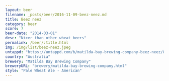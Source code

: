 ```yaml
---
layout: beer
filename: _posts/beer/2016-11-09-beez-neez.md
title: Beez neez
category: beer
score: 7
beer-date: "2014-03-01"
desc: "Nicer than other wheat beers"
permalink: /beer/:title.html
img: /img/list/beez-neez.jpeg
untappd: "https://untappd.com/b/matilda-bay-brewing-company-beez-neez/8242"
country: "Australia"
brewery: "Matilda Bay Brewing Company"
breweryURL: "brewery/matilda-bay-brewing-company.html"
style: "Pale Wheat Ale - American"
---
```


